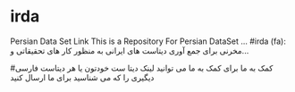 # irda
Persian Data Set Link
This is a Repository For Persian DataSet ...
#irda (fa):
مخرنی برای جمع آوری دیتاست های ایرانی به منظور کار های تحقیقاتی و...

#کمک به ما 
برای کمک به ما می توانید لینک دیتا ست خودتون یا هر دیتاست فارسی دیگیری را که می شناسید برای ما ارسال کنید 

